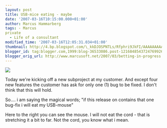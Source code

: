 ```yaml
---
layout: post
title: USB-mice eating - maybe
date: '2007-03-16T10:15:00.000+01:00'
author: Marcus Hammarberg
tags: - Marcus
private
  - Life of a consultant
modified_time: '2007-03-16T12:05:31.034+01:00'
thumbnail: http://4.bp.blogspot.com/\_kkDJOSPNTLs/Rfphri9JkFI/AAAAAAAAAGg/HIWm-UU0Rpw/s72-c/IMAGE_002.jpg
blogger_id: tag:blogger.com,1999:blog-36533086.post-1216848543724769926
blogger_orig_url: http://www.marcusoft.net/2007/03/betting-in-progress.html
---
```


[<img
src="http://4.bp.blogspot.com/_kkDJOSPNTLs/Rfphri9JkFI/AAAAAAAAAGg/HIWm-UU0Rpw/s320/IMAGE_002.jpg"
id="BLOGGER_PHOTO_ID_5042450133540245586"
style="DISPLAY: block; MARGIN: 0px auto 10px; CURSOR: hand; TEXT-ALIGN: center"
data-border="0" />](http://4.bp.blogspot.com/_kkDJOSPNTLs/Rfphri9JkFI/AAAAAAAAAGg/HIWm-UU0Rpw/s1600-h/IMAGE_002.jpg)

<div>

[](http://4.bp.blogspot.com/_kkDJOSPNTLs/RfphQi9JkEI/AAAAAAAAAGY/IPQp1IQJ0CI/s1600-h/IMAGE_002.jpg)Today
we're kicking off a new subproject at my customer. And except four new
features the customer has ask for only one (1) bug to be fixed. I don't
think that this will hold.

<div>

</div>



<div>

So.... i am saying the magical words; "if this release on contains that
one bug-fix i will eat my USB-mouse"

</div>

<div>

</div>



<div>

Here to the right you can see the mouse. I will not eat the cord - that
is stretching it a bit to far. Not the cord, you know what i mean.

</div>

</div>
